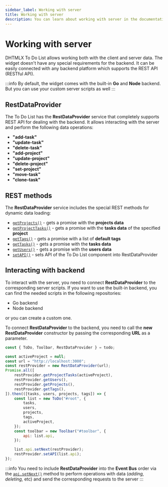 ```yaml
---
sidebar_label: Working with server
title: Working with server
description: You can learn about working with server in the documentation of the DHTMLX JavaScript To Do List library. Browse developer guides and API reference, try out code examples and live demos, and download a free 30-day evaluation version of DHTMLX To Do List.
---
```


# Working with server

DHTMLX To Do List allows working both with the client and server data. The widget doesn't have any special requirements for the backend. It can be easily connected with any backend platform which supports the REST API (RESTful API).

:::info
By default, the widget comes with the built-in **Go** and **Node** backend. But you can use your custom server scripts as well
:::

## RestDataProvider

The To Do List has the **RestDataProvider** service that completely supports REST API for dealing with the backend. It allows interacting with the server and perform the following data operations:

- **"add-task"**
- **"update-task"**
- **"delete-task"**
- **"add-project"**
- **"update-project"**
- **"delete-project"**
- **"set-project"**
- **"move-task"**
- **"clone-task"**

## REST methods

The **RestDataProvider** service includes the special REST methods for dynamic data loading:

- [`getProjects()`](api/rest_api/methods/getprojects_method.md) - gets a promise with the **projects data**
- [`getProjectTasks()`](api/rest_api/methods/getprojecttasks_method.md) - gets a promise with the **tasks data** of the specified **project**
- [`getTags()`](api/rest_api/methods/gettags_method.md) - gets a promise with a list of **default tags**
- [`getTasks()`](api/rest_api/methods/gettasks_method.md) - gets a promise with the **tasks data**
- [`getUsers()`](api/rest_api/methods/getusers_method.md) - gets a promise with the **users data**
- [`setAPI()`](api/rest_api/methods/setapi_method.md) - sets API of the To Do List component into RestDataProvider

## Interacting with backend

To interact with the server, you need to connect **RestDataProvider** to the corresponding server scripts. If you want to use the built-in backend, you can find the needed scripts in the following repositories:

- Go backend
- Node backend

or you can create a custom one.

To connect **RestDataProvider** to the backend, you need to call the **new RestDataProvider** constructor by passing the corresponding **URL** as a parameter.

~~~js {4-5,23-24}
const { ToDo, Toolbar, RestDataProvider } = todo;

const activeProject = null;
const url = "http://localhost:3000";
const restProvider = new RestDataProvider(url);
Promise.all([
	restProvider.getProjectTasks(activeProject),
	restProvider.getUsers(),
	restProvider.getProjects(),
	restProvider.getTags(),
]).then(([tasks, users, projects, tags]) => {
	const list = new ToDo("#root", {
		tasks,
		users,
		projects,
		tags,
		activeProject,
	});
	const toolbar = new Toolbar("#toolbar", {
		api: list.api,
	});

	list.api.setNext(restProvider);
	restProvider.setAPI(list.api);
});
~~~

:::info
You need to include **RestDataProvider** into the **Event Bus** order via the [`api.setNext()`](api/internal/setnext_method.md) method to perform operations with data (*adding, deleting,* etc) and send the corresponding requests to the server
:::